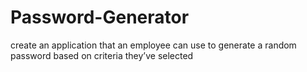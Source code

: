 # Password-Generator
create an application that an employee can use to generate a random password based on criteria they’ve selected
